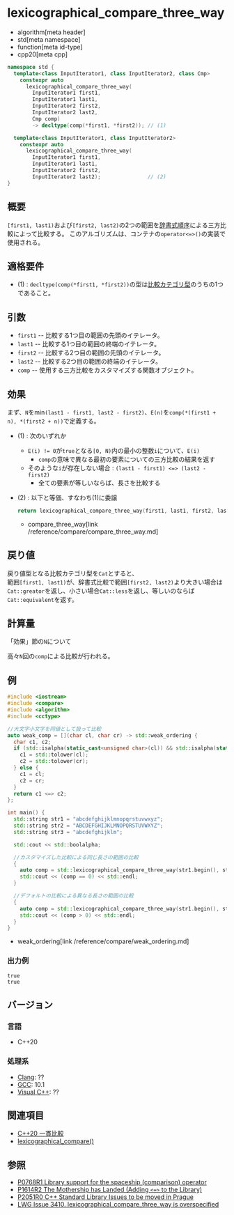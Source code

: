 # lexicographical_compare_three_way
* algorithm[meta header]
* std[meta namespace]
* function[meta id-type]
* cpp20[meta cpp]

```cpp
namespace std {
  template<class InputIterator1, class InputIterator2, class Cmp>
    constexpr auto
      lexicographical_compare_three_way(
        InputIterator1 first1,
        InputIterator1 last1,
        InputIterator2 first2,
        InputIterator2 last2,
        Cmp comp)
        -> decltype(comp(*first1, *first2)); // (1)

  template<class InputIterator1, class InputIterator2>
    constexpr auto
      lexicographical_compare_three_way(
        InputIterator1 first1,
        InputIterator1 last1,
        InputIterator2 first2,
        InputIterator2 last2);               // (2)
}
```


## 概要

`[first1, last1)`および`[first2, last2)`の2つの範囲を[辞書式順序](lexicographical_compare.md)による三方比較によって比較する。
このアルゴリズムは、コンテナの`operator<=>()`の実装で使用される。


## 適格要件

- (1) : `decltype(comp(*first1, *first2))`の型は[比較カテゴリ型](/reference/compare.md)のうちの1つであること。

## 引数

- `first1` -- 比較する1つ目の範囲の先頭のイテレータ。
- `last1` -- 比較する1つ目の範囲の終端のイテレータ。
- `first2` -- 比較する2つ目の範囲の先頭のイテレータ。
- `last2` -- 比較する2つ目の範囲の終端のイテレータ。
- `comp` -- 使用する三方比較をカスタマイズする関数オブジェクト。

## 効果

まず、`N`をmin`(last1 - first1, last2 - first2)`、`E(n)`を`comp(*(first1 + n), *(first2 + n))`で定義する。

- (1) : 次のいずれか
    - `E(i) != 0`が`true`となる`[0, N)`内の最小の整数`i`について、`E(i)`
      - `comp`の意味で異なる最初の要素についての三方比較の結果を返す
    - そのような`i`が存在しない場合 : `(last1 - first1) <=> (last2 - first2)`
      - 全ての要素が等しいならば、長さを比較する

- (2) : 以下と等価、すなわち(1)に委譲
  ```cpp
  return lexicographical_compare_three_way(first1, last1, first2, last2, compare_three_way());
  ```
  * compare_three_way[link /reference/compare/compare_three_way.md]


## 戻り値

戻り値型となる比較カテゴリ型を`Cat`とすると、  
範囲`[first1, last1)`が、辞書式比較で範囲`[first2, last2)`より大きい場合は`Cat::greator`を返し、小さい場合`Cat::less`を返し、等しいのならば`Cat::equivalent`を返す。

## 計算量

「効果」節の`N`について

高々`N`回の`comp`による比較が行われる。

## 例
```cpp example
#include <iostream>
#include <compare>
#include <algorithm>
#include <cctype>

//大文字小文字を同値として扱って比較
auto weak_comp = [](char cl, char cr) -> std::weak_ordering {
  char c1, c2;
  if (std::isalpha(static_cast<unsigned char>(cl)) && std::isalpha(static_cast<unsigned char>(cr))) {
    c1 = std::tolower(cl);
    c2 = std::tolower(cr);
  } else {
    c1 = cl;
    c2 = cr;
  }
  return c1 <=> c2;
};

int main() {
  std::string str1 = "abcdefghijklmnopqrstuvwxyz";
  std::string str2 = "ABCDEFGHIJKLMNOPQRSTUVWXYZ";
  std::string str3 = "abcdefghijklm";

  std::cout << std::boolalpha;

  //カスタマイズした比較による同じ長さの範囲の比較
  {
    auto comp = std::lexicographical_compare_three_way(str1.begin(), str1.end(), str2.begin(), str2.end(), weak_comp);
    std::cout << (comp == 0) << std::endl;
  }

  //デフォルトの比較による異なる長さの範囲の比較
  {
    auto comp = std::lexicographical_compare_three_way(str1.begin(), str1.end(), str3.begin(), str3.end());
    std::cout << (comp > 0) << std::endl;
  }
}
```
  * weak_ordering[link /reference/compare/weak_ordering.md]

### 出力例
```
true
true
```

## バージョン
### 言語
- C++20

### 処理系
- [Clang](/implementation.md#clang): ??
- [GCC](/implementation.md#gcc): 10.1
- [Visual C++](/implementation.md#visual_cpp): ??

## 関連項目

- [C++20 一貫比較](/lang/cpp20/consistent_comparison.md)
- [lexicographical_compare()](lexicographical_compare.md)


## 参照

- [P0768R1 Library support for the spaceship (comparison) operator](http://wg21.link/p0768)
- [P1614R2 The Mothership has Landed (Adding `<=>` to the Library)](http://wg21.link/p1614)
- [P2051R0 C++ Standard Library Issues to be moved in Prague](http://www.open-std.org/jtc1/sc22/wg21/docs/papers/2020/p2051r0.html)
- [LWG Issue 3410. lexicographical_compare_three_way is overspecified](https://cplusplus.github.io/LWG/issue3410)
